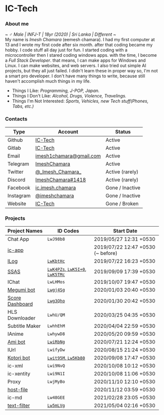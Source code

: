 # IC-Tech
### About me
*~ ♂️ Male | INFJ-T | 18yr (2020) | Sri Lanka | Different ~*<br>
My name is *Imesh Chamara* (eemesh chamara). I had my first computer at 13 and I wrote my first code after six month. after that coding became my hobby. I code stuff all day just for fun. I started coding with a microcontroller then I stared coding windows apps. with the time, I become a *Full Stack Developer*. that means, I can make apps for Windows and Linux. I can make websites, and web servers. I also tried out simple AI projects, but they all just failed. I didn't learn these in proper way so, I'm not a smart pro developer. I don't have many things to write, because still haven't accomplish much things in my life.

+ Things I Like: *Programming, J-POP, Japan.*
+ Things I Don't Like: *Alcohol, Drugs, Violence, Travelings.*
+ Things I'm Not Interested: *Sports, Vehicles, new Tech stuff(Phones, Tabs, etc.)*

### Contacts
| Type | Account | Status |
| ---- | ------- | ------ |
| Github | [IC-Tech](https://github.com/IC-Tech) | Active
| Gitlab | [IC-Tech](https://gitlab.com/IC-Tech) | Active
| Email | <imesh1chamara@gmail.com> | Active
| Telegram | [ImeshChamara](https://t.me/ImeshChamara) | Active
| Twitter | [@\_Imesh\_Chamara\_](https://twitter.com/_Imesh_Chamara_) | Active (rarely)
| Discord | [ImeshChamara#1418](https://discord.com/users/473941394474401813) | Active (rarely)
| Facebook | [ic.imesh.chamara](https://www.facebook.com/ic.imesh.chamara) | Gone / Inactive
| Instagram | [@imeshchamara](https://www.instagram.com/imeshchamara/) | Gone / Inactive
| Website | [IC-Tech](https://ic-tech.now.sh) | Gone / Broken


### Projects
Project Names | ID Codes | Start Date
-- | -- | --
Chat App | `LwJ98b8` | 2019/05/27 12:31 +0530
[ic-app](projects/ic-app.html) || 2019/07/22 12:47 +0530 (~ before)
[ILog](projects/ilog.html) | [`LwKbtHc`](projects/ilog.html) | 2019/07/22 16:23 +0530
[SSAS](projects/ssas.html) | [`LwK4PZs`, `LwK5I+0`, `LwK5TMc`](projects/ssas.html) | 2019/09/09 17:39 +0530
IChat | `LwLHMos` | 2019/10/07 19:47 +0530
[Megumi bot](projects/megumi.html) | [`Lwgj4Sg`](projects/megumi.html) | 2020/01/03 20:40 +0530
[Score Dashboard](projects/dashboard.html) | [`Lwg3Qho`](projects/dashboard.html) | 2020/01/30 20:42 +0530
HLS Downloader | `LwhU/QM` | 2020/03/25 04:35 +0530
Subtitle Maker | `LwhhEhM` | 2020/04/04 22:59 +0530
IAnime | `LwhywD8` | 2020/05/20 09:59 +0530
[Ami bot](projects/ami.html) | [`LwiRbNg`](projects/ami.html) | 2020/07/21 12:24 +0530
IUrl | `LwifyDw` | 2020/08/15 21:24 +0530
[Kotori bot](projects/kotori.html) | [`Lwit95M`, `Lw5Kb80`](projects/kotori.html) | 2020/09/08 17:47 +0530
ic-xml | `Lwi9NvQ` | 2020/10/08 10:12 +0530
ic-xentity | `Lwi9N1I` | 2020/10/08 11:06 +0530
Proxy | `LwjMyBo` | 2020/11/10 12:10 +0530
[host-file](projects/host-file.html) || 2020/11/12 03:59 +0530
ic-md | `Lw48GEE` | 2021/02/28 23:05 +0530
[text-filter](projects/text-filter.html) | [`Lw5mLVg`](projects/text-filter.html) | 2021/05/04 02:16 +0530
